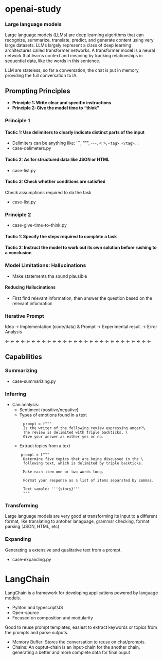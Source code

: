 # openai-study


### Large language models 
Large language models (LLMs) are deep learning algorithms that can recognize, summarize, translate, predict, and generate content using very large datasets. LLMs largely represent a class of deep learning architectures called transformer networks. A transformer model is a neural network that learns context and meaning by tracking relationships in sequential data, like the words in this sentence.

LLM are stateless, so far a conversation, the chat is put in memory, providing the full conversation to IA.


## Prompting Principles
- **Principle 1: Write clear and specific instructions**
- **Principle 2: Give the model time to “think”**

### Principle 1

#### Tactic 1: Use delimiters to clearly indicate distinct parts of the input
- Delimiters can be anything like: ```, """, ---, < >, `<tag> </tag>`, `:`
- case-delimeters.py

#### Tactic 2: As for structured data like JSON or HTML
- case-list.py

#### Tactic 3: Check whether conditions are satisfied
Check assumptions required to do the task
- case-list.py


### Principle 2
- case-give-time-to-think.py

#### Tactic 1: Specify the steps required to complete a task

#### Tactic 2: Instruct the model to work out its own solution before rushing to a conclusion


### Model Limitations: Hallucinations
- Make statements tha sound plausible

#### Reducing Hallucinations
- First find relevant information, then answer the question based on the relevant infomration

### Iterative Prompt 

Idea -> Implementation (code/data) & Prompt -> Experimental result -> Error Analysis 

<- <- <- <- <- <- <- <- <- <- <- <- <- <- <- <- <- <- <- <- <- <- <- <- <- <- <- <- 

## Capabilities

### Summarizing
- case-summarizing.py

### Inferring

- Can analysis: 
   - Sentiment (positive/negative)
   - Types of emotions found in a text
   ```code
        prompt = f"""
        Is the writer of the following review expressing anger?\
        The review is delimited with triple backticks. \
        Give your answer as either yes or no.
   ```
   - Extract topics from a text
   ```code
       prompt = f"""
        Determine five topics that are being discussed in the \
        following text, which is delimited by triple backticks.

        Make each item one or two words long. 

        Format your response as a list of items separated by commas.

        Text sample: '''{story}'''
        """
   ```


### Transforming

Large language models are very good at transforming its input to a 
different format, like translating to antoher lanaguage, grammar checking, format parsing (JSON, HTML, etc)


### Expanding

Generating a extensive and qualitative text from a prompt.

- case-expanding.py


# LangChain

LangChain is a framework for developing applications powered by language models.

- Pyhton and typescript/JS
- Open-source
- Focused on composition and modularity

Good to reuse prompt templates, easiest to extract keywords or topics from the prompts and parse outputs.


 - Memory Buffer: Stores the conversation to reuse on chat/prompts.
 - Chains: An ouptut-chain is an input-chain for the another chain, generating a better and more complete data for final ouput